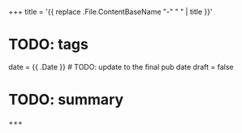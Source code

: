 +++
title = '{{ replace .File.ContentBaseName "-" " " | title }}'
# TODO: tags
date = {{ .Date }} # TODO: update to the final pub date
draft = false
# TODO: summary
+++

<!-- TODO: prerequisites for reading? -->



<!-- TODO: ## Related reading -->

<!-- TODO: ## Discuss -->

<!-- TODO: spell check everything -->
<!-- TODO: double-check that all code examples work -->
